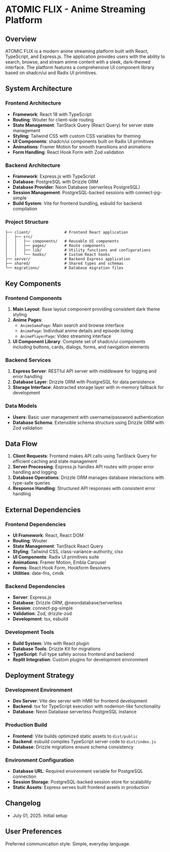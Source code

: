 # ATOMIC FLIX - Anime Streaming Platform

## Overview

ATOMIC FLIX is a modern anime streaming platform built with React, TypeScript, and Express.js. The application provides users with the ability to search, browse, and stream anime content with a sleek, dark-themed interface. The platform features a comprehensive UI component library based on shadcn/ui and Radix UI primitives.

## System Architecture

### Frontend Architecture
- **Framework**: React 18 with TypeScript
- **Routing**: Wouter for client-side routing
- **State Management**: TanStack Query (React Query) for server state management
- **Styling**: Tailwind CSS with custom CSS variables for theming
- **UI Components**: shadcn/ui components built on Radix UI primitives
- **Animations**: Framer Motion for smooth transitions and animations
- **Form Handling**: React Hook Form with Zod validation

### Backend Architecture
- **Framework**: Express.js with TypeScript
- **Database**: PostgreSQL with Drizzle ORM
- **Database Provider**: Neon Database (serverless PostgreSQL)
- **Session Management**: PostgreSQL-backed sessions with connect-pg-simple
- **Build System**: Vite for frontend bundling, esbuild for backend compilation

### Project Structure
```
├── client/               # Frontend React application
│   ├── src/
│   │   ├── components/   # Reusable UI components
│   │   ├── pages/        # Route components
│   │   ├── lib/          # Utility functions and configurations
│   │   └── hooks/        # Custom React hooks
├── server/               # Backend Express application
├── shared/               # Shared types and schemas
└── migrations/           # Database migration files
```

## Key Components

### Frontend Components
1. **Main Layout**: Base layout component providing consistent dark theme styling
2. **Anime Pages**: 
   - `AnimeSamaPage`: Main search and browse interface
   - `AnimePage`: Individual anime details and episode listing
   - `AnimePlayerPage`: Video streaming interface
3. **UI Component Library**: Complete set of shadcn/ui components including buttons, cards, dialogs, forms, and navigation elements

### Backend Services
1. **Express Server**: RESTful API server with middleware for logging and error handling
2. **Database Layer**: Drizzle ORM with PostgreSQL for data persistence
3. **Storage Interface**: Abstracted storage layer with in-memory fallback for development

### Data Models
- **Users**: Basic user management with username/password authentication
- **Database Schema**: Extensible schema structure using Drizzle ORM with Zod validation

## Data Flow

1. **Client Requests**: Frontend makes API calls using TanStack Query for efficient caching and state management
2. **Server Processing**: Express.js handles API routes with proper error handling and logging
3. **Database Operations**: Drizzle ORM manages database interactions with type-safe queries
4. **Response Handling**: Structured API responses with consistent error handling

## External Dependencies

### Frontend Dependencies
- **UI Framework**: React, React DOM
- **Routing**: Wouter
- **State Management**: TanStack React Query
- **Styling**: Tailwind CSS, class-variance-authority, clsx
- **UI Components**: Radix UI primitives suite
- **Animations**: Framer Motion, Embla Carousel
- **Forms**: React Hook Form, Hookform Resolvers
- **Utilities**: date-fns, cmdk

### Backend Dependencies  
- **Server**: Express.js
- **Database**: Drizzle ORM, @neondatabase/serverless
- **Session**: connect-pg-simple
- **Validation**: Zod, drizzle-zod
- **Development**: tsx, esbuild

### Development Tools
- **Build System**: Vite with React plugin
- **Database Tools**: Drizzle Kit for migrations
- **TypeScript**: Full type safety across frontend and backend
- **Replit Integration**: Custom plugins for development environment

## Deployment Strategy

### Development Environment
- **Dev Server**: Vite dev server with HMR for frontend development
- **Backend**: tsx for TypeScript execution with nodemon-like functionality
- **Database**: Neon Database serverless PostgreSQL instance

### Production Build
- **Frontend**: Vite builds optimized static assets to `dist/public`
- **Backend**: esbuild compiles TypeScript server code to `dist/index.js`
- **Database**: Drizzle migrations ensure schema consistency

### Environment Configuration
- **Database URL**: Required environment variable for PostgreSQL connection
- **Session Storage**: PostgreSQL-backed session store for scalability
- **Static Assets**: Express serves built frontend assets in production

## Changelog
- July 01, 2025. Initial setup

## User Preferences

Preferred communication style: Simple, everyday language.